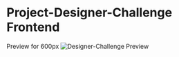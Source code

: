 # Project-Designer-Challenge Frontend



Preview for 600px
![Designer-Challenge Preview](https://github.com/Jenseko/Project-Designer-Challenge/assets/123948185/92b7f040-6f68-4ce8-a75f-1c615a39ad92)
